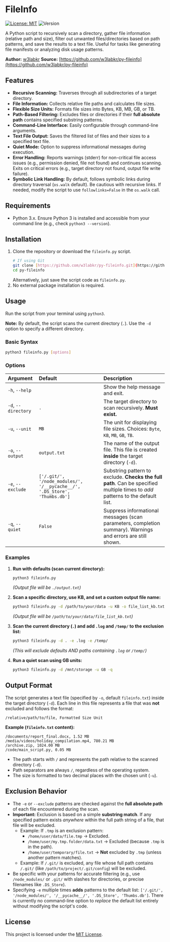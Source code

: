 # FileInfo

[![License: MIT](https://img.shields.io/badge/License-MIT-yellow.svg)](https://opensource.org/licenses/MIT)
![Version](https://img.shields.io/badge/version-1.4.1-blue)

A Python script to recursively scan a directory, gather file information (relative path and size), filter out unwanted files/directories based on path patterns, and save the results to a text file. Useful for tasks like generating file manifests or analyzing disk usage patterns.

**Author:** [w3labkr](https://w3labkr.github.io/)
**Source:** [https://github.com/w3labkr/py-fileinfo](https://github.com/w3labkr/py-fileinfo)

## Features

* **Recursive Scanning:** Traverses through all subdirectories of a target directory.
* **File Information:** Collects relative file paths and calculates file sizes.
* **Flexible Size Units:** Formats file sizes into Bytes, KB, MB, GB, or TB.
* **Path-Based Filtering:** Excludes files or directories if their **full absolute path** contains specified substring patterns.
* **Command-Line Interface:** Easily configurable through command-line arguments.
* **Text File Output:** Saves the filtered list of files and their sizes to a specified text file.
* **Quiet Mode:** Option to suppress informational messages during execution.
* **Error Handling:** Reports warnings (stderr) for non-critical file access issues (e.g., permission denied, file not found) and continues scanning. Exits on critical errors (e.g., target directory not found, output file write failure).
* **Symbolic Link Handling:** By default, follows symbolic links during directory traversal (`os.walk` default). Be cautious with recursive links. If needed, modify the script to use `followlinks=False` in the `os.walk` call.

## Requirements

* Python 3.x. Ensure Python 3 is installed and accessible from your command line (e.g., check `python3 --version`).

## Installation

1.  Clone the repository or download the `fileinfo.py` script.
    ```bash
    # If using Git
    git clone [https://github.com/w3labkr/py-fileinfo.git](https://github.com/w3labkr/py-fileinfo.git)
    cd py-fileinfo
    ```
    Alternatively, just save the script code as `fileinfo.py`.
2.  No external package installation is required.

## Usage

Run the script from your terminal using `python3`.

**Note:** By default, the script scans the current directory (`.`). Use the `-d` option to specify a different directory.

### Basic Syntax

```bash
python3 fileinfo.py [options]
```

### Options

| Argument            | Default                                                              | Description                                                                                                                               |
| :------------------ | :------------------------------------------------------------------- | :---------------------------------------------------------------------------------------------------------------------------------------- |
| `-h`, `--help`      |                                                                      | Show the help message and exit.                                                                                                           |
| `-d`, `--directory` | `.`                                                                  | The target directory to scan recursively. **Must exist.** |
| `-u`, `--unit`      | `MB`                                                                 | The unit for displaying file sizes. Choices: `Byte`, `KB`, `MB`, `GB`, `TB`.                                                              |
| `-o`, `--output`    | `output.txt`                                                         | The name of the output file. This file is created **inside** the target directory (`-d`).                                                   |
| `-e`, `--exclude`   | `['/.git/', '/node_modules/', '/__pycache__/', '.DS_Store', 'Thumbs.db']` | Substring pattern to exclude. **Checks the full path**. Can be specified multiple times to *add* patterns to the default list.           |
| `-q`, `--quiet`     | `False`                                                              | Suppress informational messages (scan parameters, completion summary). Warnings and errors are still shown.                               |

### Examples

1.  **Run with defaults (scan current directory):**
    ```bash
    python3 fileinfo.py
    ```
    *(Output file will be `./output.txt`)*

2.  **Scan a specific directory, use KB, and set a custom output file name:**
    ```bash
    python3 fileinfo.py -d /path/to/your/data -u KB -o file_list_kb.txt
    ```
    *(Output file will be `/path/to/your/data/file_list_kb.txt`)*

3.  **Scan the current directory (`.`) and add `.log` and `/temp/` to the exclusion list:**
    ```bash
    python3 fileinfo.py -d . -e .log -e /temp/
    ```
    *(This will exclude defaults AND paths containing `.log` or `/temp/`)*

4.  **Run a quiet scan using GB units:**
    ```bash
    python3 fileinfo.py -d /mnt/storage -u GB -q
    ```

## Output Format

The script generates a text file (specified by `-o`, default `fileinfo.txt`) inside the target directory (`-d`). Each line in this file represents a file that was **not** excluded and follows the format:

```
/relative/path/to/file, Formatted Size Unit
```

**Example (`fileinfo.txt` content):**

```
/documents/report_final.docx, 1.52 MB
/media/videos/holiday_compilation.mp4, 780.21 MB
/archive.zip, 1024.00 MB
/code/main_script.py, 0.05 MB
```

* The path starts with `/` and represents the path relative to the scanned directory (`-d`).
* Path separators are always `/`, regardless of the operating system.
* The size is formatted to two decimal places with the chosen unit (`-u`).

## Exclusion Behavior

* The `-e` or `--exclude` patterns are checked against the **full absolute path** of each file encountered during the scan.
* **Important:** Exclusion is based on a simple **substring match**. If any specified pattern exists *anywhere* within the full path string of a file, that file will be excluded.
    * Example: If `.tmp` is an exclusion pattern:
        * `/home/user/data/file.tmp` -> Excluded.
        * `/home/user/my.tmp.folder/data.txt` -> Excluded (because `.tmp` is in the path).
        * `/home/user/temporary/file.txt` -> **Not** excluded by `.tmp` (unless another pattern matches).
    * Example: If `/.git/` is excluded, any file whose full path contains `/.git/` (like `/path/to/project/.git/config`) will be excluded.
* Be specific with your patterns for accurate filtering (e.g., use `/node_modules/` or `.git/` with slashes for directories, or precise filenames like `.DS_Store`).
* Specifying `-e` multiple times **adds** patterns to the default list: `['/.git/', '/node_modules/', '/__pycache__/', '.DS_Store', 'Thumbs.db']`. There is currently no command-line option to *replace* the default list entirely without modifying the script's code.

## License

This project is licensed under the [MIT License](LICENSE).
